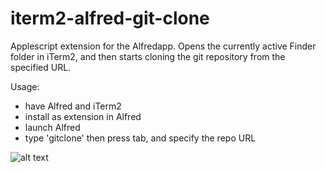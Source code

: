iterm2-alfred-git-clone
=======================

Applescript extension for the Alfredapp. Opens the currently active Finder folder in iTerm2, and then starts cloning the git repository from the specified URL.

Usage:

* have Alfred and iTerm2
* install as extension in Alfred
* launch Alfred
* type 'gitclone' then press tab, and specify the repo URL

![alt text](http://f.cl.ly/items/0D2Y293w062P2R3i4440/alfred-gitclone.png)